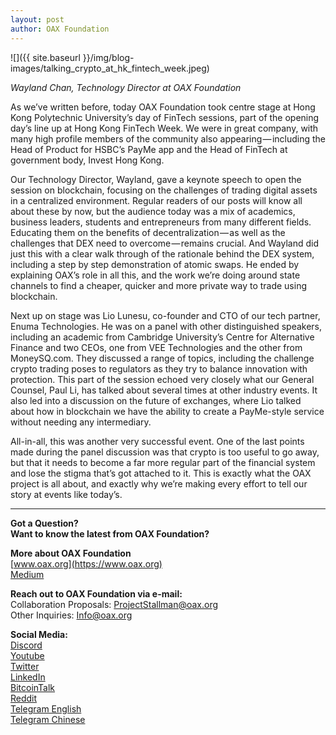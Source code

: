 ```yaml
---
layout: post
author: OAX Foundation
---
```

![]({{ site.baseurl }}/img/blog-images/talking_crypto_at_hk_fintech_week.jpeg)

_Wayland Chan, Technology Director at OAX Foundation_

As we’ve written before, today OAX Foundation took centre stage at Hong Kong Polytechnic University’s day of FinTech sessions, part of the opening day’s line up at Hong Kong FinTech Week. We were in great company, with many high profile members of the community also appearing — including the Head of Product for HSBC’s PayMe app and the Head of FinTech at government body, Invest Hong Kong.

Our Technology Director, Wayland, gave a keynote speech to open the session on blockchain, focusing on the challenges of trading digital assets in a centralized environment. Regular readers of our posts will know all about these by now, but the audience today was a mix of academics, business leaders, students and entrepreneurs from many different fields. Educating them on the benefits of decentralization — as well as the challenges that DEX need to overcome — remains crucial. And Wayland did just this with a clear walk through of the rationale behind the DEX system, including a step by step demonstration of atomic swaps. He ended by explaining OAX’s role in all this, and the work we’re doing around state channels to find a cheaper, quicker and more private way to trade using blockchain.

Next up on stage was Lio Lunesu, co-founder and CTO of our tech partner, Enuma Technologies. He was on a panel with other distinguished speakers, including an academic from Cambridge University’s Centre for Alternative Finance and two CEOs, one from VEE Technologies and the other from MoneySQ.com. They discussed a range of topics, including the challenge crypto trading poses to regulators as they try to balance innovation with protection. This part of the session echoed very closely what our General Counsel, Paul Li, has talked about several times at other industry events. It also led into a discussion on the future of exchanges, where Lio talked about how in blockchain we have the ability to create a PayMe-style service without needing any intermediary.

All-in-all, this was another very successful event. One of the last points made during the panel discussion was that crypto is too useful to go away, but that it needs to become a far more regular part of the financial system and lose the stigma that’s got attached to it. This is exactly what the OAX project is all about, and exactly why we’re making every effort to tell our story at events like today’s.

---

**Got a Question?**  
**Want to know the latest from OAX Foundation?**  

**More about OAX Foundation**  
[www.oax.org](https://www.oax.org)  
[Medium](https://medium.com/@OAX_Foundation)  

**Reach out to OAX Foundation via e-mail:**  
Collaboration Proposals: [ProjectStallman@oax.org](mailto:ProjectStallman@oax.org)  
Other Inquiries: [Info@oax.org](mailto:Info@oax.org)  

**Social Media:**  
[Discord](https://discordapp.com/invite/ZH5YHkb)  
[Youtube](https://bit.ly/2Bvsk73)  
[Twitter](https://twitter.com/OAX_Foundation)  
[LinkedIn](https://www.linkedin.com/company/oax-foundation/)  
[BitcoinTalk](http://bitcointalk.org/index.php?topic=1943946)  
[Reddit](https://www.reddit.com/r/OpenANX/)  
[Telegram English](https://t.me/openanxteam)  
[Telegram Chinese](https://t.me/oax_cn)  